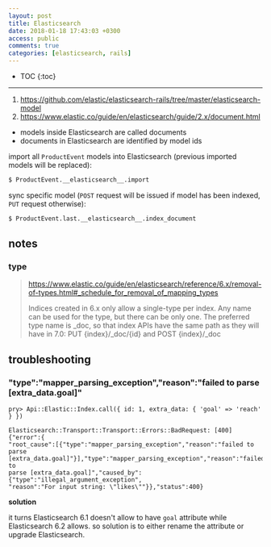 ```yaml
---
layout: post
title: Elasticsearch
date: 2018-01-18 17:43:03 +0300
access: public
comments: true
categories: [elasticsearch, rails]
---
```


<!-- more -->

* TOC
{:toc}
<hr>

1. <https://github.com/elastic/elasticsearch-rails/tree/master/elasticsearch-model>
2. <https://www.elastic.co/guide/en/elasticsearch/guide/2.x/document.html>

- models inside Elasticsearch are called documents
- documents in Elasticsearch are identified by model ids

import all `ProductEvent` models into Elasticsearch (previous imported models
will be replaced):

```sh
$ ProductEvent.__elasticsearch__.import
```

sync specific model (`POST` request will be issued if model has been indexed,
`PUT` request otherwise):

```sh
$ ProductEvent.last.__elasticsearch__.index_document
```

notes
-----

### type

> <https://www.elastic.co/guide/en/elasticsearch/reference/6.x/removal-of-types.html#_schedule_for_removal_of_mapping_types>
>
> Indices created in 6.x only allow a single-type per index. Any name can
> be used for the type, but there can be only one. The preferred type name
> is _doc, so that index APIs have the same path as they will have in 7.0:
> PUT {index}/_doc/{id} and POST {index}/_doc

troubleshooting
---------------

### "type":"mapper_parsing_exception","reason":"failed to parse [extra_data.goal]"

```
pry> Api::Elastic::Index.call({ id: 1, extra_data: { 'goal' => 'reach' } })

Elasticsearch::Transport::Transport::Errors::BadRequest: [400] {"error":{
"root_cause":[{"type":"mapper_parsing_exception","reason":"failed to parse
[extra_data.goal]"}],"type":"mapper_parsing_exception","reason":"failed to
parse [extra_data.goal]","caused_by":{"type":"illegal_argument_exception",
"reason":"For input string: \"likes\""}},"status":400}
```

**solution**

it turns Elasticsearch 6.1 doesn't allow to have `goal` attribute while
Elasticsearch 6.2 allows. so solution is to either rename the attribute
or upgrade Elasticsearch.
